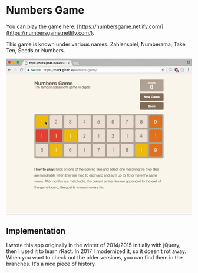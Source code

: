 # Numbers Game

You can play the game here: [https://numbersgame.netlify.com/](https://numbersgame.netlify.com/).

This game is known under various names: Zahlenspiel, Numberama, Take Ten, Seeds or Numbers.

![Image of the game](./numbers-game.gif)

## Implementation

I wrote this app originally in the winter of 2014/2015 initially with jQuery, then I used it to learn rRact. In 2017 I modernized it, so it doesn't rot away. When you want to check out the older versions, you can find them in the branches. It's a nice piece of history.
